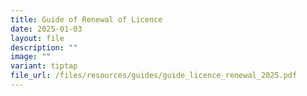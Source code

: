 ```yaml
---
title: Guide of Renewal of Licence
date: 2025-01-03
layout: file
description: ""
image: ""
variant: tiptap
file_url: /files/resources/guides/guide_licence_renewal_2025.pdf
---
```


